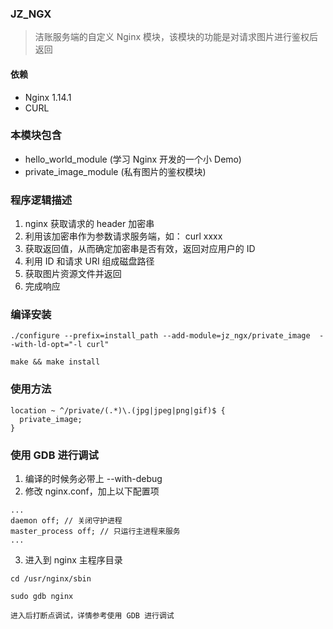 ### JZ_NGX
> 洁账服务端的自定义 Nginx 模块，该模块的功能是对请求图片进行鉴权后返回

#### 依赖
+ Nginx 1.14.1  
+ CURL

### 本模块包含
+ hello_world_module (学习 Nginx 开发的一个小 Demo)
+ private_image_module (私有图片的鉴权模块)

### 程序逻辑描述
1. nginx 获取请求的 header 加密串
2. 利用该加密串作为参数请求服务端，如： curl xxxx
3. 获取返回值，从而确定加密串是否有效，返回对应用户的 ID
4. 利用 ID 和请求 URI 组成磁盘路径
5. 获取图片资源文件并返回
6. 完成响应

### 编译安装
```
./configure --prefix=install_path --add-module=jz_ngx/private_image  --with-ld-opt="-l curl"

make && make install
```

### 使用方法
```
location ~ ^/private/(.*)\.(jpg|jpeg|png|gif)$ {
  private_image;
}
```

### 使用 GDB 进行调试

1. 编译的时候务必带上 --with-debug
2. 修改 nginx.conf，加上以下配置项
```
...
daemon off; // 关闭守护进程
master_process off; // 只运行主进程来服务
...
```

3. 进入到 nginx 主程序目录
```
cd /usr/nginx/sbin

sudo gdb nginx

进入后打断点调试，详情参考使用 GDB 进行调试
```

